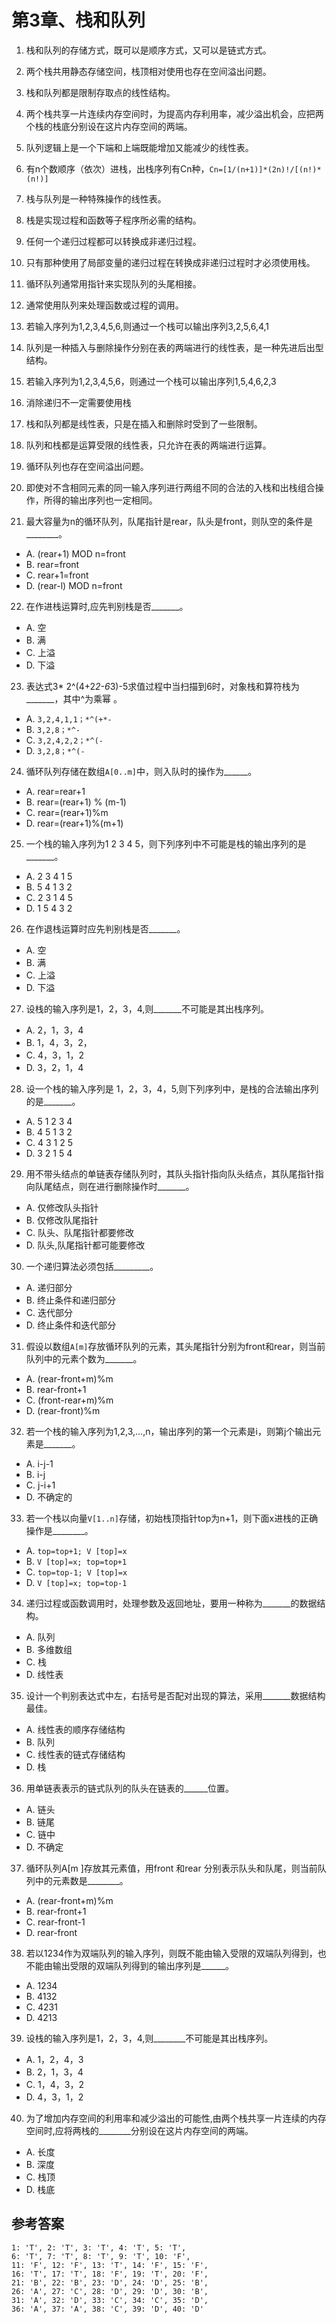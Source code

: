 # 第3章、栈和队列

1. 栈和队列的存储方式，既可以是顺序方式，又可以是链式方式。

2. 两个栈共用静态存储空间，栈顶相对使用也存在空间溢出问题。

3. 栈和队列都是限制存取点的线性结构。

4. 两个栈共享一片连续内存空间时，为提高内存利用率，减少溢出机会，应把两个栈的栈底分别设在这片内存空间的两端。

5. 队列逻辑上是一个下端和上端既能增加又能减少的线性表。

6. 有n个数顺序（依次）进栈，出栈序列有Cn种，`Cn=[1/(n+1)]*(2n)!/[(n!)*(n!)]`

7. 栈与队列是一种特殊操作的线性表。

8. 栈是实现过程和函数等子程序所必需的结构。

9. 任何一个递归过程都可以转换成非递归过程。

10. 只有那种使用了局部变量的递归过程在转换成非递归过程时才必须使用栈。

11. 循环队列通常用指针来实现队列的头尾相接。

12. 通常使用队列来处理函数或过程的调用。

13. 若输入序列为1,2,3,4,5,6,则通过一个栈可以输出序列3,2,5,6,4,1

14. 队列是一种插入与删除操作分别在表的两端进行的线性表，是一种先进后出型结构。

15. 若输入序列为1,2,3,4,5,6，则通过一个栈可以输出序列1,5,4,6,2,3

16. 消除递归不一定需要使用栈

17. 栈和队列都是线性表，只是在插入和删除时受到了一些限制。

18. 队列和栈都是运算受限的线性表，只允许在表的两端进行运算。

19. 循环队列也存在空间溢出问题。

20. 即使对不含相同元素的同一输入序列进行两组不同的合法的入栈和出栈组合操作，所得的输出序列也一定相同。

21. 最大容量为n的循环队列，队尾指针是rear，队头是front，则队空的条件是________。

- A. (rear+1) MOD n=front
- B. rear=front
- C. rear+1=front
- D. (rear-l) MOD n=front

22. 在作进栈运算时,应先判别栈是否_______。

- A. 空
- B. 满
- C. 上溢
- D. 下溢

23. 表达式3* 2^(4+2*2-6*3)-5求值过程中当扫描到6时，对象栈和算符栈为_______，其中^为乘幂 。

- A. `3,2,4,1,1；*^(+*-`
- B. `3,2,8；*^-`
- C. `3,2,4,2,2；*^(-`
- D. `3,2,8；*^(-`

24. 循环队列存储在数组`A[0..m]`中，则入队时的操作为______。

- A. rear=rear+1
- B. rear=(rear+1) % (m-1)
- C. rear=(rear+1)%m
- D. rear=(rear+1)%(m+1)

25. 一个栈的输入序列为1 2 3 4 5，则下列序列中不可能是栈的输出序列的是_______。

- A. 2 3 4 1 5
- B. 5 4 1 3 2
- C. 2 3 1 4 5
- D. 1 5 4 3 2

26. 在作退栈运算时应先判别栈是否_______。

- A. 空
- B. 满
- C. 上溢
- D. 下溢

27. 设栈的输入序列是1，2，3，4,则_______不可能是其出栈序列。

- A. 2，1，3，4
- B. 1，4，3，2，
- C. 4，3，1，2
- D. 3，2，1，4

28. 设一个栈的输入序列是 1，2，3，4，5,则下列序列中，是栈的合法输出序列的是_______。

- A. 5 1 2 3 4
- B. 4 5 1 3 2
- C. 4 3 1 2 5
- D. 3 2 1 5 4

29. 用不带头结点的单链表存储队列时，其队头指针指向队头结点，其队尾指针指向队尾结点，则在进行删除操作时_______。

- A. 仅修改队头指针
- B. 仅修改队尾指针
- C. 队头、队尾指针都要修改
- D. 队头,队尾指针都可能要修改

30. 一个递归算法必须包括_________。

- A. 递归部分
- B. 终止条件和递归部分
- C. 迭代部分
- D. 终止条件和迭代部分

31. 假设以数组`A[m]`存放循环队列的元素，其头尾指针分别为front和rear，则当前队列中的元素个数为_______。

- A. (rear-front+m)%m
- B. rear-front+1
- C. (front-rear+m)%m
- D. (rear-front)%m

32. 若一个栈的输入序列为1,2,3,…,n，输出序列的第一个元素是i，则第j个输出元素是_______。

- A. i-j-1
- B. i-j
- C. j-i+1
- D. 不确定的

33. 若一个栈以向量`V[1..n]`存储，初始栈顶指针top为n+1，则下面x进栈的正确操作是________。

- A. `top=top+1; V [top]=x`
- B. `V [top]=x; top=top+1`
- C. `top=top-1; V [top]=x`
- D. `V [top]=x; top=top-1`

34. 递归过程或函数调用时，处理参数及返回地址，要用一种称为_______的数据结构。

- A. 队列
- B. 多维数组
- C. 栈
- D. 线性表

35. 设计一个判别表达式中左，右括号是否配对出现的算法，采用_______数据结构最佳。

- A. 线性表的顺序存储结构
- B. 队列
- C. 线性表的链式存储结构
- D. 栈

36. 用单链表表示的链式队列的队头在链表的______位置。

- A. 链头
- B. 链尾
- C. 链中
- D. 不确定

37. 循环队列A[m ]存放其元素值，用front 和rear 分别表示队头和队尾，则当前队列中的元素数是________。

- A. (rear-front+m)%m
- B. rear-front+1
- C. rear-front-1
- D. rear-front

38. 若以1234作为双端队列的输入序列，则既不能由输入受限的双端队列得到，也不能由输出受限的双端队列得到的输出序列是______。

- A. 1234
- B. 4132
- C. 4231
- D. 4213

39. 设栈的输入序列是1，2，3，4,则________不可能是其出栈序列。

- A. 1，2，4，3
- B. 2，1，3，4
- C. 1，4，3，2
- D. 4，3，1，2

40. 为了增加内存空间的利用率和减少溢出的可能性,由两个栈共享一片连续的内存空间时,应将两栈的________分别设在这片内存空间的两端。

- A. 长度
- B. 深度
- C. 栈顶
- D. 栈底

## 参考答案

```
1: 'T', 2: 'T', 3: 'T', 4: 'T', 5: 'T', 
6: 'T', 7: 'T', 8: 'T', 9: 'T', 10: 'F', 
11: 'F', 12: 'F', 13: 'T', 14: 'F', 15: 'F', 
16: 'T', 17: 'T', 18: 'F', 19: 'T', 20: 'F', 
21: 'B', 22: 'B', 23: 'D', 24: 'D', 25: 'B', 
26: 'A', 27: 'C', 28: 'D', 29: 'D', 30: 'B', 
31: 'A', 32: 'D', 33: 'C', 34: 'C', 35: 'D', 
36: 'A', 37: 'A', 38: 'C', 39: 'D', 40: 'D'
```